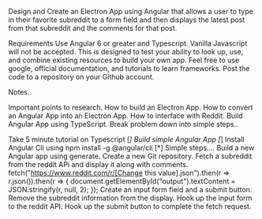 Design and Create an Electron App using Angular that allows a user to type in their favorite subreddit to a form field and then displays the latest post from that subreddit and the comments for that post.

Requirements
Use Angular 6 or greater and Typescript. Vanilla Javascript will not be accepted.
This is designed to test your ability to look up, use, and combine existing resources to build your own app. Feel free to use google, official documentation, and tutorials to learn frameworks.
Post the code to a repository on your Github account.


Notes..

Important points to research. How to build an Electron App. How to convert an Angular App into an Electron App.
How to interface with Reddit. Build Angular App using TypeScript.
Break problem down into simple steps..

Take 5 minute tutorial on Typescript [*]
Build simple Angular App [*]
Install Angular Cli using npm install -g @angular/cli [*]
Simple steps....
Build a new Angular app using generate.
Create a new Git repository.
Fetch a subreddit from the reddit APi and display it along with comments.
fetch("https://www.reddit.com/r/[Change this value].json").then(r => r.json()).then(r => {
  document.getElementById("output").textContent = JSON.stringify(r, null, 2);
});
Create an input form field and a submit button.
Remove the subreddit information from the display.
Hook up the input form to the reddit API.
Hook up the submit button to complete the fetch request.
